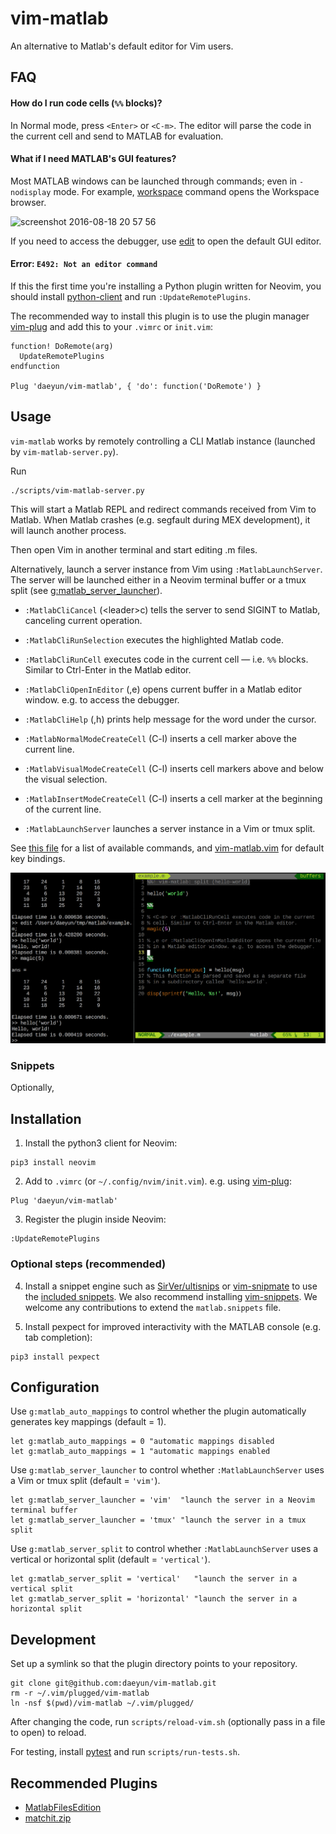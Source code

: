vim-matlab
===========

An alternative to Matlab's default editor for Vim users.

## FAQ

#### How do I run code cells (`%%` blocks)?

In Normal mode, press `<Enter>` or `<C-m>`. The editor will parse the code in the current cell and send to MATLAB for evaluation.

#### What if I need MATLAB's GUI features?

Most MATLAB windows can be launched through commands; even in `-nodisplay` mode. For example, [workspace](https://www.mathworks.com/help/matlab/ref/workspace.html) command opens the Workspace browser.

<img width="400" alt="screenshot 2016-08-18 20 57 56" src="https://cloud.githubusercontent.com/assets/1250682/17795452/82df34fe-6586-11e6-8049-6fc6712c9b0e.png">

If you need to access the debugger, use [edit](https://www.mathworks.com/help/matlab/ref/edit.html) to open the default GUI editor.

#### Error: `E492: Not an editor command`

If this the first time you're installing a Python plugin written for Neovim, you should install [python-client](https://github.com/neovim/python-client) and run `:UpdateRemotePlugins`.

The recommended way to install this plugin is to use the plugin manager [vim-plug](https://github.com/junegunn/vim-plug) and add this to your `.vimrc` or `init.vim`:

```vim
function! DoRemote(arg)
  UpdateRemotePlugins
endfunction

Plug 'daeyun/vim-matlab', { 'do': function('DoRemote') }
```



## Usage

`vim-matlab` works by remotely controlling a CLI Matlab instance (launched by `vim-matlab-server.py`).

Run

```
./scripts/vim-matlab-server.py
```

This will start a Matlab REPL and redirect commands received from Vim to Matlab. When Matlab crashes (e.g. segfault during MEX development), it will launch another process.

Then open Vim in another terminal and start editing .m files.

Alternatively, launch a server instance from Vim using `:MatlabLaunchServer`. The server will be launched either in a Neovim terminal buffer or a tmux split (see [g:matlab_server_launcher](#configuration)).

- `:MatlabCliCancel` (\<leader\>c) tells the server to send SIGINT to Matlab, canceling current operation.

- `:MatlabCliRunSelection` executes the highlighted Matlab code.

- `:MatlabCliRunCell` executes code in the current cell — i.e. `%%` blocks. Similar to Ctrl-Enter in the Matlab editor.

- `:MatlabCliOpenInEditor` (,e) opens current buffer in a Matlab editor window. e.g. to access the debugger.

- `:MatlabCliHelp` (,h) prints help message for the word under the cursor.

- `:MatlabNormalModeCreateCell` (C-l) inserts a cell marker above the current line.

- `:MatlabVisualModeCreateCell` (C-l) inserts cell markers above and below the visual selection.

- `:MatlabInsertModeCreateCell` (C-l) inserts a cell marker at the beginning of the current line.

- `:MatlabLaunchServer` launches a server instance in a Vim or tmux split.

See [this file](rplugin/python/vim_matlab/__init__.py) for a list of available commands, and [vim-matlab.vim](ftplugin/matlab/vim-matlab.vim) for default key bindings.

![Screenshot](/docs/images/screenshot.png)


### Snippets

Optionally, 


## Installation

1. Install the python3 client for Neovim:

```
pip3 install neovim
```

2. Add to `.vimrc` (or `~/.config/nvim/init.vim`). e.g. using [vim-plug](https://github.com/junegunn/vim-plug):

```
Plug 'daeyun/vim-matlab'
```

3. Register the plugin inside Neovim:

```
:UpdateRemotePlugins
```

### Optional steps (recommended)

4. Install a snippet engine such as [SirVer/ultisnips](https://github.com/SirVer/ultisnips) or [vim-snipmate](https://github.com/garbas/vim-snipmate) to use the [included snippets](https://github.com/daeyun/vim-matlab/blob/master/snippets/matlab.snippets). We also recommend installing [vim-snippets](https://github.com/honza/vim-snippets). We welcome any contributions to extend the `matlab.snippets` file.

5. Install pexpect for improved interactivity with the MATLAB console (e.g. tab completion):

```
pip3 install pexpect
```


## Configuration

Use `g:matlab_auto_mappings` to control whether the plugin automatically generates key mappings (default = 1).

```vim
let g:matlab_auto_mappings = 0 "automatic mappings disabled
let g:matlab_auto_mappings = 1 "automatic mappings enabled
```

Use `g:matlab_server_launcher` to control whether `:MatlabLaunchServer` uses a Vim or tmux split (default = `'vim'`).

```vim
let g:matlab_server_launcher = 'vim'  "launch the server in a Neovim terminal buffer
let g:matlab_server_launcher = 'tmux' "launch the server in a tmux split
```

Use `g:matlab_server_split` to control whether `:MatlabLaunchServer` uses a vertical or horizontal split (default = `'vertical'`).

```vim
let g:matlab_server_split = 'vertical'   "launch the server in a vertical split
let g:matlab_server_split = 'horizontal' "launch the server in a horizontal split
```


## Development

Set up a symlink so that the plugin directory points to your repository.

```
git clone git@github.com:daeyun/vim-matlab.git
rm -r ~/.vim/plugged/vim-matlab
ln -nsf $(pwd)/vim-matlab ~/.vim/plugged/
```

After changing the code, run `scripts/reload-vim.sh` (optionally pass in a file to open) to reload.

For testing, install [pytest](https://github.com/pytest-dev/pytest/) and run `scripts/run-tests.sh`.


## Recommended Plugins

- [MatlabFilesEdition](http://www.vim.org/scripts/script.php?script_id=2407)
- [matchit.zip](http://www.vim.org/scripts/script.php?script_id=39)
